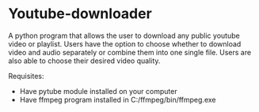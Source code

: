 # Youtube-downloader
 A python program that allows the user to download any public youtube video or playlist. Users have the option to choose whether to download video and audio separately or combine them into one single file. Users are also able to choose their desired video quality. 
 
 Requisites:
 - Have pytube module installed on your computer
 - Have ffmpeg program installed in C:/ffmpeg/bin/ffmpeg.exe
 

